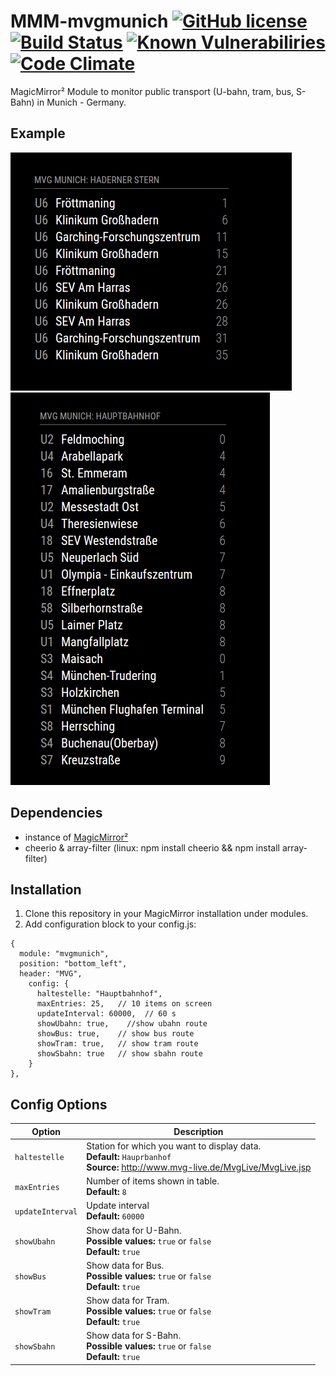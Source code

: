 # MMM-mvgmunich [![GitHub license](https://img.shields.io/badge/license-MIT-blue.svg)](https://github.com/mrVragec/MMM-mvgmunich/raw/master/LICENSE) [![Build Status](https://api.travis-ci.org/mrVragec/MMM-mvgmunich.svg?branch=master)](https://travis-ci.org/mrVragec/MMM-mvgmunich) [![Known Vulnerabiliries](https://snyk.io/test/github/mrvragec/mmm-mvgmunich/badge.svg)](https://snyk.io/test/github/mrvragec/mmm-mvgmunich) [![Code Climate](https://codeclimate.com/github/mrVragec/MMM-mvgmunich/badges/gpa.svg)](https://codeclimate.com/github/mrVragec/MMM-mvgmunich)

MagicMirror² Module to monitor public transport (U-bahn, tram, bus, S-Bahn) in Munich - Germany. 

## Example
![](.github/Example_1.png) ![](.github/Example_2.png)

## Dependencies
* instance of [MagicMirror²](https://github.com/MichMich/MagicMirror)
* cheerio & array-filter (linux: npm install cheerio && npm install array-filter)

## Installation
1. Clone this repository in your MagicMirror installation under modules.
2. Add configuration block to your config.js:
```
{
  module: "mvgmunich",
  position: "bottom_left",
  header: "MVG",
    config: {
      haltestelle: "Hauptbahnhof",
      maxEntries: 25,   // 10 items on screen
      updateInterval: 60000,  // 60 s
      showUbahn: true,    //show ubahn route
      showBus: true,    // show bus route
      showTram: true,   // show tram route
      showSbahn: true   // show sbahn route
    }
},
```

## Config Options
| **Option** | **Description** |
| --- | --- |
| `haltestelle` | Station for which you want to display data. <br> **Default:** `Hauprbanhof` <br> **Source:** http://www.mvg-live.de/MvgLive/MvgLive.jsp |
| `maxEntries` | Number of items shown in table. <br> **Default:** `8` |
| `updateInterval` | Update interval <br> **Default:** `60000` |
| `showUbahn` | Show data for U-Bahn. <br> **Possible values:** `true` or `false` <br> **Default:** `true` |
| `showBus` |Show data for Bus. <br> **Possible values:** `true` or `false` <br> **Default:** `true` |
| `showTram` |Show data for Tram. <br> **Possible values:** `true` or `false` <br> **Default:** `true` |
| `showSbahn` |Show data for S-Bahn. <br> **Possible values:** `true` or `false` <br> **Default:** `true` |
